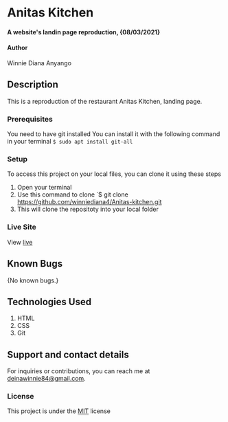# Anitas Kitchen
#### A website's landin page reproduction, {08/03/2021}
#### Author
Winnie Diana Anyango
## Description
This is a reproduction of the restaurant Anitas Kitchen, landing page.
### Prerequisites
You need to have git installed
You can install it with the following command in your terminal
`$ sudo apt install git-all`
### Setup
To access this project on your local files, you can clone it using these steps
1. Open your terminal
1. Use this command to clone `$ git clone https://github.com/winniediana4/Anitas-kitchen.git
1. This will clone the repositoty into your local folder
### Live Site
View [live](https://winniediana4.github.io/Anitas-kitchen/)
## Known Bugs
{No known bugs.}
## Technologies Used
1. HTML
1. CSS
1. Git
## Support and contact details
For inquiries or contributions, you can reach me at deinawinnie84@gmail.com.
### License
This project is under the  [MIT](LICENSE) license